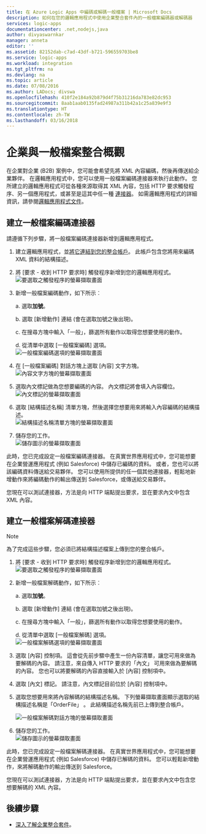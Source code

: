 ```yaml
---
title: 在 Azure Logic Apps 中編碼或解碼一般檔案 | Microsoft Docs
description: 如何在您的邏輯應用程式中使用企業整合套件內的一般檔案編碼器或解碼器
services: logic-apps
documentationcenter: .net,nodejs,java
author: divyaswarnkar
manager: anneta
editor: ''
ms.assetid: 82152dab-c7ad-43df-b721-596559703be8
ms.service: logic-apps
ms.workload: integration
ms.tgt_pltfrm: na
ms.devlang: na
ms.topic: article
ms.date: 07/08/2016
ms.author: LADocs; divswa
ms.openlocfilehash: 410f2e184a92b879d4f75b31216da783e82dc953
ms.sourcegitcommit: 8aab1aab0135fad24987a311b42a1c25a839e9f3
ms.translationtype: HT
ms.contentlocale: zh-TW
ms.lasthandoff: 03/16/2018
---
```

# <a name="overview-of-enterprise-integration-with-flat-files"></a>企業與一般檔案整合概觀

在企業對企業 (B2B) 案例中，您可能會希望先將 XML 內容編碼，然後再傳送給企業夥伴。 在邏輯應用程式中，您可以使用一般檔案編碼連接器來執行此動作。 您所建立的邏輯應用程式可從各種來源取得其 XML 內容，包括 HTTP 要求觸發程序、另一個應用程式，或甚至是這其中任一種 [連接器](../connectors/apis-list.md)。 如需邏輯應用程式的詳細資訊，請參閱[邏輯應用程式文件](logic-apps-overview.md "深入了解 Logic Apps")。  

## <a name="create-the-flat-file-encoding-connector"></a>建立一般檔案編碼連接器
請遵循下列步驟，將一般檔案編碼連接器新增到邏輯應用程式。

1. 建立邏輯應用程式，並[將它連結到您的整合帳戶](logic-apps-enterprise-integration-accounts.md "了解如何將整合帳戶連結到邏輯應用程式")。 此帳戶包含您將用來編碼 XML 資料的結構描述。  
2. 將 [要求 - 收到 HTTP 要求時]  觸發程序新增到您的邏輯應用程式。  
   ![要選取之觸發程序的螢幕擷取畫面](./media/logic-apps-enterprise-integration-b2b/flatfile-1.png)    
3. 新增一般檔案編碼動作，如下所示︰
   
    a. 選取**加號**。
   
    b. 選取 [新增動作] 連結 (會在選取加號之後出現)。
   
    c. 在搜尋方塊中輸入「一般」，篩選所有動作以取得您想要使用的動作。
   
    d. 從清單中選取 [一般檔案編碼] 選項。   
   ![一般檔案編碼選項的螢幕擷取畫面](media/logic-apps-enterprise-integration-flatfile/flatfile-2.png)   
4. 在 [一般檔案編碼] 對話方塊上選取 [內容] 文字方塊。  
   ![內容文字方塊的螢幕擷取畫面](media/logic-apps-enterprise-integration-flatfile/flatfile-3.png)  
5. 選取內文標記做為您想要編碼的內容。 內文標記將會填入內容欄位。     
   ![內文標記的螢幕擷取畫面](media/logic-apps-enterprise-integration-flatfile/flatfile-4.png)  
6. 選取 [結構描述名稱]  清單方塊，然後選擇您想要用來將輸入內容編碼的結構描述。    
   ![結構描述名稱清單方塊的螢幕擷取畫面](media/logic-apps-enterprise-integration-flatfile/flatfile-5.png)  
7. 儲存您的工作。   
   ![儲存圖示的螢幕擷取畫面](media/logic-apps-enterprise-integration-flatfile/flatfile-6.png)  

此時，您已完成設定一般檔案編碼連接器。 在真實世界應用程式中，您可能想要在企業營運應用程式 (例如 Salesforce) 中儲存已編碼的資料。 或者，您也可以將該編碼資料傳送給交易夥伴。 您可以使用所提供的任一個其他連接器，輕鬆地新增動作來將編碼動作的輸出傳送到 Salesforce，或傳送給交易夥伴。

您現在可以測試連接器，方法是向 HTTP 端點提出要求，並在要求內文中包含 XML 內容。  

## <a name="create-the-flat-file-decoding-connector"></a>建立一般檔案解碼連接器

> [!NOTE]
> 為了完成這些步驟，您必須已將結構描述檔案上傳到您的整合帳戶。

1. 將 [要求 - 收到 HTTP 要求時]  觸發程序新增到您的邏輯應用程式。  
   ![要選取之觸發程序的螢幕擷取畫面](./media/logic-apps-enterprise-integration-b2b/flatfile-1.png)    
2. 新增一般檔案解碼動作，如下所示︰
   
    a. 選取**加號**。
   
    b. 選取 [新增動作] 連結 (會在選取加號之後出現)。
   
    c. 在搜尋方塊中輸入「一般」，篩選所有動作以取得您想要使用的動作。
   
    d. 從清單中選取 [一般檔案解碼] 選項。   
   ![一般檔案解碼選項的螢幕擷取畫面](media/logic-apps-enterprise-integration-flatfile/flatfile-2.png)   
3. 選取 [內容]  控制項。 這會從先前步驟中產生一份內容清單，讓您可用來做為要解碼的內容。 請注意，來自傳入 HTTP 要求的「內文」  可用來做為要解碼的內容。 您也可以將要解碼的內容直接輸入於 [內容]  控制項中。     
4. 選取 [內文]  標記。 請注意，內文標記目前位於 [內容]  控制項中。
5. 選取您想要用來將內容解碼的結構描述名稱。 下列螢幕擷取畫面顯示選取的結構描述名稱是「OrderFile」  。 此結構描述名稱先前已上傳到整合帳戶。
   
   ![一般檔案解碼對話方塊的螢幕擷取畫面](media/logic-apps-enterprise-integration-flatfile/flatfile-decode-1.png)    
6. 儲存您的工作。  
   ![儲存圖示的螢幕擷取畫面](media/logic-apps-enterprise-integration-flatfile/flatfile-6.png)    

此時，您已完成設定一般檔案解碼連接器。 在真實世界應用程式中，您可能想要在企業營運應用程式 (例如 Salesforce) 中儲存已解碼的資料。 您可以輕鬆新增動作，來將解碼動作的輸出傳送到 Salesforce。

您現在可以測試連接器，方法是向 HTTP 端點提出要求，並在要求內文中包含您想要解碼的 XML 內容。  

## <a name="next-steps"></a>後續步驟
* [深入了解企業整合套件](logic-apps-enterprise-integration-overview.md "了解企業整合套件")。  

